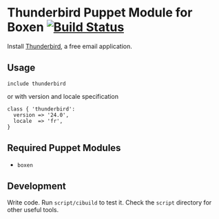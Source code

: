 # Thunderbird Puppet Module for Boxen [![Build Status](https://travis-ci.org/boxen/puppet-thunderbird.png)](https://travis-ci.org/boxen/puppet-thunderbird)

Install [Thunderbird](https://www.mozilla.org/en-US/thunderbird/), a free email application.

## Usage

```puppet
include thunderbird
```
or with version and locale specification

```puppet
class { 'thunderbird':
  version => '24.0',
  locale  => 'fr',
}
```

## Required Puppet Modules

* `boxen`

## Development

Write code. Run `script/cibuild` to test it. Check the `script`
directory for other useful tools.
